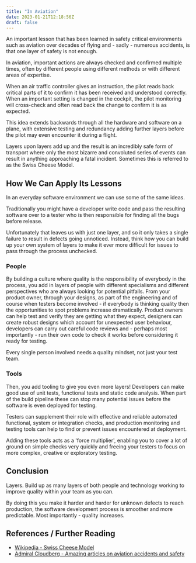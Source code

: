 ```yaml
---
title: "In Aviation"
date: 2023-01-21T12:18:56Z
draft: false
---
```


An important lesson that has been learned in safety critical environments such as aviation over decades of flying and - sadly - numerous accidents, is that one layer of safety is not enough.<!--more-->

In aviation, important actions are always checked and confirmed multiple times, often by different people using different methods or with different areas of expertise.

When an air traffic controller gives an instruction, the pilot reads back critical parts of it to confirm it has been received and understood correctly. When an important setting is changed in the cockpit, the pilot monitoring will cross-check and often read back the change to confirm it is as expected.

This idea extends backwards through all the hardware and software on a plane, with extensive testing and redundancy adding further layers before the pilot may even encounter it during a flight.

Layers upon layers add up and the result is an incredibly safe form of transport where only the most bizarre and convoluted series of events can result in anything approaching a fatal incident. Sometimes this is referred to as the Swiss Cheese Model.


## How We Can Apply Its Lessons

In an everyday software environment we can use some of the same ideas.

Traditionally you might have a developer write code and pass the resulting software over to a tester who is then responsible for finding all the bugs before release.

Unfortunately that leaves us with just one layer, and so it only takes a single failure to result in defects going unnoticed. Instead, think how you can build up your own system of layers to make it ever more difficult for issues to pass through the process unchecked.

### People

By building a culture where quality is the responsibility of everybody in the process, you add in layers of people with different specialisms and different perspectives who are always looking for potential pitfalls. From your product owner, through your designs, as part of the engineering and of course when testers become involved - if everybody is thinking quality then the opportunities to spot problems increase dramatically. Product owners can help test and verify they are getting what they expect, designers can create robust designs which account for unexpected user behaviour, developers can carry out careful code reviews and - perhaps most importantly - run their own code to check it works before considering it ready for testing.

Every single person involved needs a quality mindset, not just your test team.

### Tools

Then, you add tooling to give you even more layers! Developers can make good use of unit tests, functional tests and static code analysis. When part of the build pipeline these can stop many potential issues before the software is even deployed for testing.

Testers can supplement their role with effective and reliable automated functional, system or integration checks, and production monitoring and testing tools can help to find or prevent issues encountered at deployment.

Adding these tools acts as a 'force multiplier', enabling you to cover a lot of ground on simple checks very quickly and freeing your testers to focus on more complex, creative or exploratory testing.

## Conclusion

Layers. Build up as many layers of both people and technology working to improve quality within your team as you can.

By doing this you make it harder and harder for unknown defects to reach production, the software development process is smoother and more predictable. Most importantly - quality increases.


## References / Further Reading

- [Wikipedia - Swiss Cheese Model](https://en.wikipedia.org/wiki/Swiss_cheese_model)
- [Admiral Cloudberg - Amazing articles on aviation accidents and safety](https://admiralcloudberg.medium.com/)